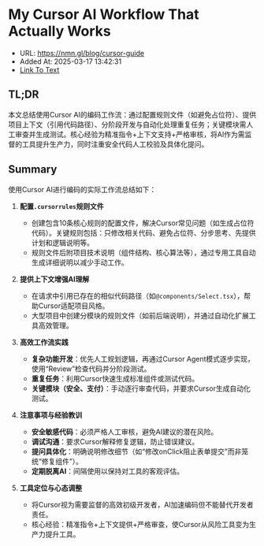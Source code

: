 # My Cursor AI Workflow That Actually Works
- URL: https://nmn.gl/blog/cursor-guide
- Added At: 2025-03-17 13:42:31
- [Link To Text](2025-03-17-my-cursor-ai-workflow-that-actually-works_raw.md)

## TL;DR


本文总结使用Cursor AI的编码工作流：通过配置规则文件（如避免占位符）、提供项目上下文（引用代码路径）、分阶段开发与自动化处理重复任务；关键模块需人工审查并生成测试。核心经验为精准指令+上下文支持+严格审核，将AI作为需监督的工具提升生产力，同时注重安全代码人工校验及具体化提问。

## Summary


使用Cursor AI进行编码的实际工作流总结如下：

1. **配置`.cursorrules`规则文件**  
   - 创建包含10条核心规则的配置文件，解决Cursor常见问题（如生成占位符代码）。关键规则包括：只修改相关代码、避免占位符、分步思考、先提供计划和逻辑说明等。  
   - 规则文件后附项目技术说明（组件结构、核心算法等），通过专用工具自动生成详细说明以减少手动工作。

2. **提供上下文增强AI理解**  
   - 在请求中引用已存在的相似代码路径（如`@components/Select.tsx`），帮助Cursor适配项目风格。  
   - 大型项目中创建分模块的规则文件（如前后端说明），并通过自动化扩展工具高效管理。

3. **高效工作流实践**  
   - **复杂功能开发**：优先人工规划逻辑，再通过Cursor Agent模式逐步实现，使用“Review”检查代码并分阶段测试。  
   - **重复任务**：利用Cursor快速生成标准组件或测试代码。  
   - **关键模块（安全、支付）**：手动逐行审查代码，并要求Cursor生成自动化测试。

4. **注意事项与经验教训**  
   - **安全敏感代码**：必须严格人工审核，避免AI建议的潜在风险。  
   - **调试沟通**：要求Cursor解释修复逻辑，防止错误建议。  
   - **提问具体化**：明确说明修改细节（如“修改onClick阻止表单提交”而非笼统“修复组件”）。  
   - **定期脱离AI**：间隔使用以保持对工具的客观评估。

5. **工具定位与心态调整**  
   - 将Cursor视为需要监督的高效初级开发者，AI加速编码但不能替代开发者责任。  
   - 核心经验：精准指令+上下文提供+严格审查，使Cursor从风险工具变为生产力提升工具。
